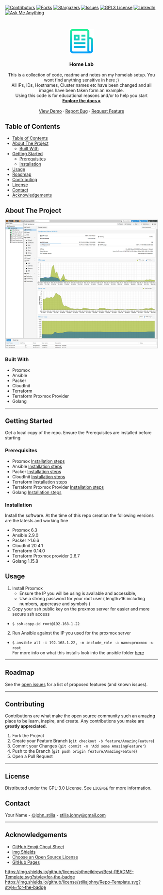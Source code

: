 [![Contributors][contributors-shield]][contributors-url]
[![Forks][forks-shield]][forks-url]
[![Stargazers][stars-shield]][stars-url]
[![Issues][issues-shield]][issues-url]
[![GPL3 License][license-shield]][license-url]
[![LinkedIn][linkedin-shield]][linkedin-url]
[![Ask Me Anything][ask-me-anything]][personal-page]

<!-- PROJECT LOGO -->
<br />
<p align="center">
  <a href="https://github.com/stiliajohny/Repo-Template">
    <img src=".assets/logo.png" alt="Logo" width="80" height="80">
  </a>

  <h3 align="center">Home Lab</h3>

  <p align="center">
    This is a collection of code, readme and notes on my homelab setup. You wont find anything sensitive in here ;) <br>
    All IPs, IDs, Hostnames, Cluster names etc have been changed and all images have been taken form an example. <br>
    Using this code is for educational reasons and/or to help you start
    <br />
    <a href="./README.md"><strong>Explore the docs »</strong></a>
    <br />
    <br />
    <a href="https://github.com/stiliajohny/Repo-Template">View Demo</a>
    ·
    <a href="https://github.com/stiliajohny/Repo-Template/issues/new?labels=i%3A+bug&template=1-bug-report.md">Report Bug</a>
    ·
    <a href="https://github.com/stiliajohny/Repo-Template/issues/new?labels=i%3A+enhancement&template=2-feature-request.md">Request Feature</a>
  </p>
</p>

<!-- TABLE OF CONTENTS -->

## Table of Contents

- [Table of Contents](#table-of-contents)
- [About The Project](#about-the-project)
  - [Built With](#built-with)
- [Getting Started](#getting-started)
  - [Prerequisites](#prerequisites)
  - [Installation](#installation)
- [Usage](#usage)
- [Roadmap](#roadmap)
- [Contributing](#contributing)
- [License](#license)
- [Contact](#contact)
- [Acknowledgements](#acknowledgements)

<!-- ABOUT THE PROJECT -->

## About The Project

![Home Lab](.assets/proxmox_sum.png)

<!--
There are many great README templates available on GitHub, however, I didn't find one that really suit my needs so I created this enhanced one. I want to create a README template so amazing that it'll be the last one you ever need.

Here's why:

- Your time should be focused on creating something amazing. A project that solves a problem and helps others
- You shouldn't be doing the same tasks over and over like creating a README from scratch
- You should element DRY principles to the rest of your life :smile:

Of course, no one template will serve all projects since your needs may be different. So I'll be adding more in the near future. You may also suggest changes by forking this repo and creating a pull request or opening an issue.

A list of commonly used resources that I find helpful are listed in the acknowledgements.
-->

### Built With

- Proxmox
- Ansible
- Packer
- CloudInit
- Terraform
- Terraform Proxmox Provider
- Golang

---

## Getting Started

Get a local copy of the repo.
Ensure the Prerequisites are installed before starting 

### Prerequisites

- Proxmox [Installation steps](https://www.proxmox.com/en/proxmox-ve/get-started)
- Ansible [Installation steps](https://docs.ansible.com/ansible/latest/installation_guide/intro_installation.html)
- Packer [Installation steps](https://learn.hashicorp.com/tutorials/packer/getting-started-install)
- CloudInit [Installation steps](https://docs.rightscale.com/rl10/reference/10.6.0/rl10_cloud_init_installation.html)
- Terraform [Installation steps](https://www.terraform.io/downloads.html)
- Terraform Proxmox Provider [Installation steps](https://github.com/Telmate/terraform-provider-proxmox)
- Golang [Installation steps](https://golang.org/doc/install)

### Installation

Install the software. At the time of this repo creation the following versions are the latests and working fine

- Proxmox 6.3
- Ansible 2.9.0
- Packer >1.6.6
- CloudInit 20.4.1
- Terraform 0.14.0
- Terraform Proxmox provider 2.6.7
- Golang 1.15.8


## Usage

1. Install Proxmox
   - Ensure the IP you will be using is available and accessible,
   - Use a strong password for your root user ( length>16 including numbers, uppercase and symbols )
1. Copy your ssh public key on the proxmox server for easier and more secure  ssh access
  - `$ ssh-copy-id root@192.168.1.22`
2. Run Ansible against the IP you used for the proxmox server
  - `$ ansible all -i 192.168.1.22, -m include_role -a name=proxmox -u root`<br>
    For more info on what this installs look into the ansible folder  [here](/ansible)
---

<!-- ROADMAP -->

## Roadmap

See the [open issues](https://github.com/stiliajohny/Repo-Template/issues) for a list of proposed features (and known issues).

---

<!-- CONTRIBUTING -->

## Contributing

Contributions are what make the open source community such an amazing place to be learn, inspire, and create. Any contributions you make are **greatly appreciated**.

1. Fork the Project
2. Create your Feature Branch (`git checkout -b feature/AmazingFeature`)
3. Commit your Changes (`git commit -m 'Add some AmazingFeature'`)
4. Push to the Branch (`git push origin feature/AmazingFeature`)
5. Open a Pull Request

---

<!-- LICENSE -->

## License

Distributed under the GPL-3.0 License. See `LICENSE` for more information.

<!-- CONTACT -->

## Contact

Your Name - [@john_stilia](https://twitter.com/john_stilia) - stilia.johny@gmail.com

<!--
Project Link: [https://github.com/your_username/repo_name](https://github.com/your_username/repo_name)
-->

---

<!-- ACKNOWLEDGEMENTS -->

## Acknowledgements

- [GitHub Emoji Cheat Sheet](https://www.webpagefx.com/tools/emoji-cheat-sheet)
- [Img Shields](https://shields.io)
- [Choose an Open Source License](https://choosealicense.com)
- [GitHub Pages](https://pages.github.com)

<!-- MARKDOWN LINKS & IMAGES -->
<!-- https://www.markdownguide.org/basic-syntax/#reference-style-links -->

[contributors-shield]: https://img.shields.io/github/contributors/stiliajohny/Repo-Template.svg?style=for-the-badge
[contributors-url]: https://github.com/stiliajohny/Repo-Template/graphs/contributors
[forks-shield]: https://img.shields.io/github/forks/stiliajohny/Repo-Template.svg?style=for-the-badge
[forks-url]: https://github.com/stiliajohny/Repo-Template/network/members
[stars-shield]: https://img.shields.io/github/stars/stiliajohny/Repo-Template.svg?style=for-the-badge
[stars-url]: https://github.com/stiliajohny/Repo-Template/stargazers
[issues-shield]: https://img.shields.io/github/issues/stiliajohny/Repo-Template.svg?style=for-the-badge
[issues-url]: https://github.com/stiliajohny/Repo-Template/issues
[license-shield]: https://img.shields.io/github/license/stiliajohny/Repo-Template?style=for-the-badge
[license-url]: https://github.com/stiliajohny/Repo-Template/blob/master/LICENSE.txt
[linkedin-shield]: https://img.shields.io/badge/-LinkedIn-black.svg?style=for-the-badge&logo=linkedin&colorB=555
[linkedin-url]: https://linkedin.com/in/johnstilia/
[product-screenshot]: .assets/screenshot.png
[ask-me-anything]: https://img.shields.io/badge/Ask%20me-anything-1abc9c.svg?style=for-the-badge
[personal-page]: https://github.com/stiliajohny

https://img.shields.io/github/license/othneildrew/Best-README-Template.svg?style=for-the-badge
https://img.shields.io/github/license/stiliajohny/Repo-Template.svg?style=for-the-badge
